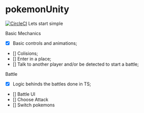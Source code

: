 # pokemonUnity

[![CircleCI](https://img.shields.io/badge/version-0.0.1-blue)]()
Lets start simple

Basic Mechanics 

- [x] Basic controls and animations;
- [] Colisions;
- [] Enter in a place;
- [] Talk to another player and/or be detected to start a battle;


Battle

- [x] Logic behinds the battles done in TS;
- [] Battle UI
- [] Choose Attack
- [] Switch pokemons
